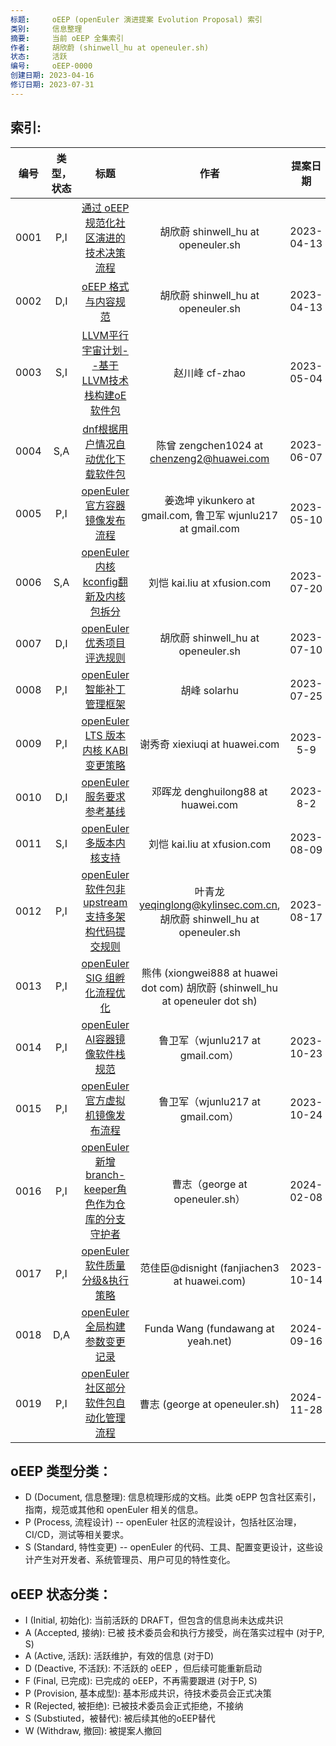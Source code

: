 ```yaml
---
标题:     oEEP (openEuler 演进提案 Evolution Proposal) 索引
类别:     信息整理
摘要:     当前 oEEP 全集索引
作者:     胡欣蔚 (shinwell_hu at openeuler.sh)
状态:     活跃
编号:     oEEP-0000
创建日期: 2023-04-16
修订日期: 2023-07-31
---
```


## 索引:

| 编号 | 类型，状态 | 标题 | 作者 | 提案日期 |
| :----: | :-----------: | :----: | :----: | :---------: |
| 0001 | P,I | [通过 oEEP 规范化社区演进的技术决策流程](oEEP-0001%20通过%20oEEP%20规范化社区演进的技术决策流程.md) | 胡欣蔚 shinwell_hu at openeuler.sh | 2023-04-13 |
| 0002 | D,I | [oEEP 格式与内容规范](oEEP-0002%20oEEP%20格式与内容规范.md) | 胡欣蔚 shinwell_hu at openeuler.sh | 2023-04-13 |
| 0003 | S,I | [LLVM平行宇宙计划--基于LLVM技术栈构建oE软件包](oEEP-0003%20LLVM平行宇宙计划--基于LLVM技术栈构建oE软件包.md) |赵川峰 cf-zhao | 2023-05-04 |
| 0004 | S,A | [dnf根据用户情况自动优化下载软件包](oEEP-0004%20dnf根据用户情况自动优化下载软件包.md) |陈曾 zengchen1024 at chenzeng2@huawei.com | 2023-06-07 |
| 0005 | P,I | [openEuler官方容器镜像发布流程](oEEP-0005%20openEuler官方容器镜像发布流程.md) | 姜逸坤 yikunkero at gmail.com, 鲁卫军 wjunlu217 at gmail.com | 2023-05-10 |
| 0006 | S,A | [openEuler内核kconfig翻新及内核包拆分](oEEP-0006%20openEuler内核kconfig翻新及内核包拆分.md) | 刘恺 kai.liu at xfusion.com | 2023-07-20 |
| 0007 | D,I | [openEuler优秀项目评选规则](oEEP-0007%20openEuler优秀项目评选规则.md) | 胡欣蔚 shinwell_hu at openeuler.sh | 2023-07-10 |
| 0008 | P,I | [openEuler智能补丁管理框架](oEEP-0008%20openEuler智能补丁管理框架.md) | 胡峰 solarhu| 2023-07-25 |
| 0009 | P,I | [openEuler LTS 版本内核 KABI 变更策略](oEEP-0009%20openEuler%20LTS%20版本内核%20KABI%20变更策略.md) | 谢秀奇 xiexiuqi at huawei.com | 2023-5-9 |
| 0010 | D,I | [openEuler服务要求参考基线](oEEP-0010%20openEuler服务要求参考基线.md) | 邓晖龙 denghuilong88 at huawei.com | 2023-8-2 |
| 0011 | S,I | [openEuler多版本内核支持](oEEP-0011%20openEuler多版本内核支持.md) | 刘恺 kai.liu at xfusion.com | 2023-08-09 |
| 0012 | P,I | [openEuler软件包非upstream支持多架构代码提交规则](oEEP-0012%20openEuler软件包非upstream支持多架构代码提交规则.md) | 叶青龙 yeqinglong@kylinsec.com.cn,胡欣蔚 shinwell_hu at openeuler.sh | 2023-08-17 |
| 0013 | P,I | [openEuler SIG 组孵化流程优化](oEEP-0013%20openEuler%20SIG%20组孵化流程优化.md) | 熊伟 (xiongwei888 at huawei dot com) 胡欣蔚 (shinwell_hu at openeuler dot sh)
| 0014 | P,I | [openEuler AI容器镜像软件栈规范](oEEP-0014%20openEuler%20AI容器镜像软件栈规范.md) | 鲁卫军（wjunlu217 at gmail.com）| 2023-10-23 |
| 0015 | P,I | [openEuler官方虚拟机镜像发布流程](oEEP-0015%20openEuler官方虚拟机镜像发布流程.md) | 鲁卫军（wjunlu217 at gmail.com）| 2023-10-24 |
| 0016 | P,I | [openEuler新增branch-keeper角色作为仓库的分支守护者](oEEP-0016%20openEuler新增branch-keeper角色作为仓库的分支守护者.md) | 曹志（george at openeuler.sh）| 2024-02-08 |
| 0017 | P,I | [openEuler软件质量分级&执行策略](oEEP-0017%20openEuler软件质量分级&执行策略.md) | 范佳臣@disnight (fanjiachen3 at huawei.com) | 2023-10-14 |
| 0018 | D,A | [openEuler全局构建参数变更记录](oEEP-0018%20openEuler全局构建参数变更记录.md) | Funda Wang (fundawang at yeah.net) | 2024-09-16 |
| 0019 | P,I | [openEuler社区部分软件包自动化管理流程](oEEP-0019%openEuler社区部分软件包自动化管理流程.md) | 曹志 (george at openeuler.sh) | 2024-11-28 |

## oEEP 类型分类：
- D (Document, 信息整理): 信息梳理形成的文档。此类 oEPP 包含社区索引，指南，规范或其他和 openEuler 相关的信息。
- P (Process, 流程设计) -- openEuler 社区的流程设计，包括社区治理，CI/CD，测试等相关要求。
- S (Standard, 特性变更) -- openEuler 的代码、工具、配置变更设计，这些设计产生对开发者、系统管理员、用户可见的特性变化。

## oEEP 状态分类：
- I (Initial, 初始化): 当前活跃的 DRAFT，但包含的信息尚未达成共识
- A (Accepted, 接纳): 已被 技术委员会和执行方接受，尚在落实过程中 (对于P, S)
- A (Active, 活跃): 活跃维护，有效的信息 (对于D)
- D (Deactive, 不活跃): 不活跃的 oEEP ，但后续可能重新启动
- F (Final, 已完成): 已完成的 oEEP，不再需要跟进 (对于P, S)
- P (Provision, 基本成型): 基本形成共识，待技术委员会正式决策
- R (Rejected, 被拒绝): 已被技术委员会正式拒绝，不接纳
- S (Substiuted，被替代): 被后续其他的oEEP替代
- W (Withdraw, 撤回): 被提案人撤回
